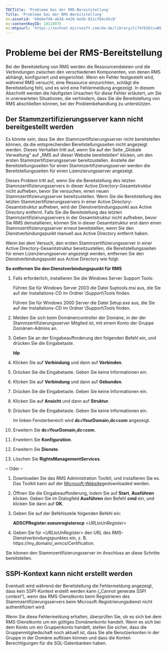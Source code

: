 ```yaml
---
TOCTitle: 'Probleme bei der RMS-Bereitstellung'
Title: 'Probleme bei der RMS-Bereitstellung'
ms:assetid: 'b0e6ef48-ab38-4426-be5b-811cf64c45c0'
ms:contentKeyID: 18118975
ms:mtpsurl: 'https://technet.microsoft.com/de-de/library/Cc747638(v=WS.10)'
---
```


Probleme bei der RMS-Bereitstellung
===================================

Bei der Bereitstellung von RMS werden die Ressourcendateien und die Verbindungen zwischen den verschiedenen Komponenten, von denen RMS abhängt, konfiguriert und eingerichtet. Wenn ein Fehler festgestellt wird, während RMS versucht, eine Ressource einzurichten, schlägt die Bereitstellung fehl, und es wird eine Fehlermeldung angezeigt. In diesem Abschnitt werden die häufigsten Ursachen für diese Fehler erläutert, um Sie in unerwarteten Situationen, die verhindern, dass Sie die Bereitstellung von RMS abschließen können, bei der Problembehandlung zu unterstützen.

Der Stammzertifizierungsserver kann nicht bereitgestellt werden
---------------------------------------------------------------

Es könnte sein, dass Sie den Stammzertifizierungsserver nicht bereitstellen können, da die entsprechenden Bereitstellungsseiten nicht angezeigt werden. Dieses Verhalten tritt auf, wenn Sie auf der Seite „Globale Verwaltung“ auf „RMS auf dieser Website bereitstellen“ klicken, um den ersten Stammzertifizierungsserver bereitzustellen. Anstelle der Bereitstellungsseiten für einen Stammzertifizierungsserver werden die Bereitstellungsseiten für einen Lizenzierungsserver angezeigt.

Dieses Problem tritt auf, wenn Sie die Bereitstellung des letzten Stammzertifizierungsservers in dieser Active Directory-Gesamtstruktur nicht aufheben, bevor Sie versuchen, einen neuen Stammzertifizierungsserver bereitzustellen. Wenn Sie die Bereitstellung des letzten Stammzertifizierungsservers in einer Active Directory-Gesamtstruktur aufheben, wird der Dienstverbindungspunkt aus Active Directory entfernt. Falls Sie die Bereitstellung des letzten Stammzertifizierungsservers in der Gesamtstruktur nicht aufheben, bevor Sie RMS deinstallieren, können Sie in dieser Gesamtstruktur erst dann einen Stammzertifizierungsserver erneut bereitstellen, wenn Sie den Dienstverbindungspunkt manuell aus Active Directory entfernt haben.

Wenn bei dem Versuch, den ersten Stammzertifizierungsserver in einer Active Directory-Gesamtstruktur bereitzustellen, die Bereitstellungsseiten für einen Lizenzierungsserver angezeigt werden, entfernen Sie den Dienstverbindungspunkt aus Active Directory wie folgt:

**So entfernen Sie den Dienstverbindungspunkt für RMS**
1.  Falls erforderlich, installieren Sie die Windows Server Support Tools:

    Führen Sie für Windows Server 2003 die Datei Suptools.msi aus, die Sie auf der Installations-CD im Ordner \\Support\\Tools finden.

    Führen Sie für Windows 2000 Server die Datei Setup.exe aus, die Sie auf der Installations-CD im Ordner \\Support\\Tools finden.

2.  Melden Sie sich beim Domänencontroller der Domäne, in der der Stammzertifizierungsserver Mitglied ist, mit einem Konto der Gruppe Domänen-Admins an.

3.  Geben Sie an der Eingabeaufforderung den folgenden Befehl ein, und drücken Sie die Eingabetaste.

    **ldp**

4.  Klicken Sie auf **Verbindung** und dann auf **Verbinden**.

5.  Drücken Sie die Eingabetaste. Geben Sie keine Informationen ein.

6.  Klicken Sie auf **Verbindung** und dann auf **Gebunden**.

7.  Drücken Sie die Eingabetaste. Geben Sie keine Informationen ein.

8.  Klicken Sie auf **Ansicht** und dann auf **Struktur**.

9.  Drücken Sie die Eingabetaste. Geben Sie keine Informationen ein.

    Im linken Fensterbereich wird **dc=YourDomain,dc=com** angezeigt.

10. Erweitern Sie **dc=YourDomain,dc=com**.

11. Erweitern Sie **Konfiguration**.

12. Erweitern Sie **Dienste**.

13. Löschen Sie **RightsManagementServices**.

– Oder –

1.  Downloaden Sie das RMS Administration Toolkit, und installieren Sie es. Das Toolkit kann auf der [Microsoft-Website](https://go.microsoft.com/fwlink/?linkid=33841)gedownloaded werden.
2.  Öffnen Sie die Eingabeaufforderung, indem Sie auf **Start**, **Ausführen** klicken. Geben Sie im Dialogfeld **Ausführen** den Befehl **cmd** ein, und klicken Sie dann auf **OK**.
3.  Geben Sie auf der Befehlszeile folgenden Befehl ein:

    **ADSCPRegister.exeunregisterscp** &lt;*URLtoUnRegister*&gt;
4.  Geben Sie für &lt;*URLtoUnRegister*&gt; den URL des RMS-Dienstverbindungspunktes ein, z. B. https://my\_domain/\_wmcs/Certification.

Sie können den Stammzertifizierungsserver im Anschluss an diese Schritte bereitstellen.

SSPI-Kontext kann nicht erstellt werden
---------------------------------------

Eventuell wird während der Bereitstellung die Fehlermeldung angezeigt, dass kein SSPI-Kontext erstellt werden kann („Cannot generate SSPI context“), wenn das RMS-Dienstkonto beim Registrieren des Stammzertifizierungsservers beim Microsoft-Registrierungsdienst nicht authentifiziert wird.

Wenn Sie diese Fehlermeldung erhalten, überprüfen Sie, ob es sich bei dem RMS-Dienstkonto um ein gültiges Domänenkonto handelt. Wenn es sich bei dem Konto um ein Gruppenkonto handelt, stellen Sie sicher, dass die Gruppenmitgliedschaft noch aktuell ist, dass Sie alle Benutzerkonten in der Gruppe in der Domäne auflösen können und dass die Konten Berechtigungen für die SQL-Datenbanken haben.